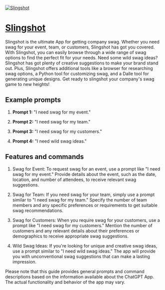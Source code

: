 [![Slingshot](https://files.oaiusercontent.com/file-qDmEUVSqK2zsddRyoKztPFTa?se=2123-10-17T14%3A58%3A22Z&sp=r&sv=2021-08-06&sr=b&rscc=max-age%3D31536000%2C%20immutable&rscd=attachment%3B%20filename%3Dlogo.png&sig=LbuBc89nxtR%2BJqPq1TrZGbnXgsqHr8aRKoKt6JZSpYI%3D)](https://chat.openai.com/g/g-XdBr8TSo8-slingshot)

# [Slingshot](https://chat.openai.com/g/g-XdBr8TSo8-slingshot)

Slingshot is the ultimate App for getting company swag. Whether you need swag for your event, team, or customers, Slingshot has got you covered. With Slingshot, you can easily browse through a wide range of swag options to find the perfect fit for your needs. Need some wild swag ideas? Slingshot has got plenty of creative suggestions to make your brand stand out. Plus, Slingshot offers additional tools like a browser for researching swag options, a Python tool for customizing swag, and a Dalle tool for generating unique designs. Get ready to slingshot your company's swag game to new heights!

## Example prompts

1. **Prompt 1:** "I need swag for my event."

2. **Prompt 2:** "I need swag for my team."

3. **Prompt 3:** "I need swag for my customers."

4. **Prompt 4:** "I need wild swag ideas."


## Features and commands

1. Swag for Event: To request swag for an event, use a prompt like "I need swag for my event." Provide details about the event, such as the date, location, and number of attendees, to receive relevant swag suggestions.

2. Swag for Team: If you need swag for your team, simply use a prompt similar to "I need swag for my team." Specify the number of team members and any specific preferences or requirements to get suitable swag recommendations.

3. Swag for Customers: When you require swag for your customers, use a prompt like "I need swag for my customers." Mention the number of customers and any relevant details about their preferences or demographics to receive appropriate swag suggestions.

4. Wild Swag Ideas: If you're looking for unique and creative swag ideas, use a prompt similar to "I need wild swag ideas." The app will provide you with unconventional swag suggestions that can make a lasting impression.


Please note that this guide provides general prompts and command descriptions based on the information available about the ChatGPT App. The actual functionality and behavior of the app may vary.
